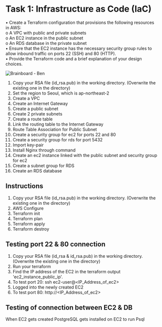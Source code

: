 # Task 1: Infrastructure as Code (IaC)
• Create a Terraform configuration that provisions the following resources in AWS:  
o A VPC with public and private subnets   
o An EC2 instance in the public subnet   
o An RDS database in the private subnet   
• Ensure that the EC2 instance has the necessary security group rules to allow inbound traffic on ports 22 (SSH) and 80 (HTTP).   
• Provide the Terraform code and a brief explanation of your design choices.

![Brainboard - Ben](https://github.com/jaekimandy/terraform_aws_sample/assets/99704906/d6b9a9b4-ae8b-4ca7-9f9f-8629a38bc6fc)



1. Copy your RSA file (id_rsa.pub) in the working directory. (Overwrite the existing one in the directory)
2. Set the region to Seoul, which is ap-northeast-2
3. Create a VPC
4. Create an Internet Gateway
5. Create a public subnet
6. Create 2 private subnets
7. Create a route table
8. Link the routing table to the Internet Gateway
9. Route Table Association for Public Subnet
10. Create a security group for ec2 for ports 22 and 80
11. Create a security group for rds for port 5432
12. Import key-pair
13. Install Nginx through command
14. Create an ec2 instance linked with the public subnet and security group for ec2
15. Create a subnet group for RDS 
16. Create an RDS database

## Instructions
1. Copy your RSA file (id_rsa.pub) in the working directory. (Overwrite the existing one in the directory)
2. AWS Configure
3. Terraform init
4. Terraform plan
5. Terraform apply
6. Terraform destroy

## Testing port 22 & 80 connection
1. Copy your RSA file (id_rsa & id_rsa.pub) in the working directory. (Overwrite the existing one in the directory)
2. Run your terraform
3. Find the IP address of the EC2 in the terraform output 'ec2_instance_public_ip'.
4. To test port 20: ssh ec2-user@<IP_Address_of_ec2>
5. Logged into the newly created EC2
6. To test port 80:  http://<IP_Address_of_ec2>

## Testing of connection between EC2 & DB
When EC2 gets created PostgreSQL gets installed on EC2 to run Psql

   
